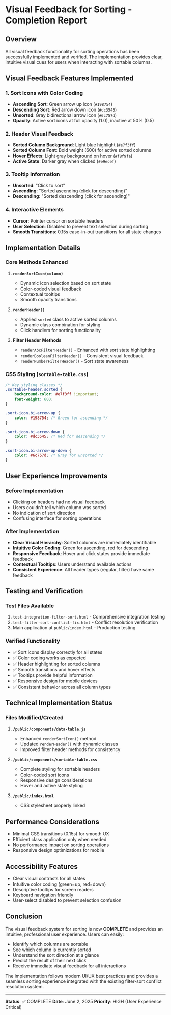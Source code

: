 # Visual Feedback for Sorting - Completion Report

## Overview
All visual feedback functionality for sorting operations has been successfully implemented and verified. The implementation provides clear, intuitive visual cues for users when interacting with sortable columns.

## Visual Feedback Features Implemented

### 1. Sort Icons with Color Coding
- **Ascending Sort**: Green arrow up icon (`#198754`)
- **Descending Sort**: Red arrow down icon (`#dc3545`) 
- **Unsorted**: Gray bidirectional arrow icon (`#6c757d`)
- **Opacity**: Active sort icons at full opacity (1.0), inactive at 50% (0.5)

### 2. Header Visual Feedback
- **Sorted Column Background**: Light blue highlight (`#e7f3ff`)
- **Sorted Column Font**: Bold weight (600) for active sorted columns
- **Hover Effects**: Light gray background on hover (`#f8f9fa`)
- **Active State**: Darker gray when clicked (`#e9ecef`)

### 3. Tooltip Information
- **Unsorted**: "Click to sort"
- **Ascending**: "Sorted ascending (click for descending)"
- **Descending**: "Sorted descending (click for ascending)"

### 4. Interactive Elements
- **Cursor**: Pointer cursor on sortable headers
- **User Selection**: Disabled to prevent text selection during sorting
- **Smooth Transitions**: 0.15s ease-in-out transitions for all state changes

## Implementation Details

### Core Methods Enhanced
1. **`renderSortIcon(column)`**
   - Dynamic icon selection based on sort state
   - Color-coded visual feedback
   - Contextual tooltips
   - Smooth opacity transitions

2. **`renderHeader()`**
   - Applied `sorted` class to active sorted columns
   - Dynamic class combination for styling
   - Click handlers for sorting functionality

3. **Filter Header Methods**
   - `renderAbcFilterHeader()` - Enhanced with sort state highlighting
   - `renderBooleanFilterHeader()` - Consistent visual feedback
   - `renderNumberFilterHeader()` - Sort state awareness

### CSS Styling (`sortable-table.css`)
```css
/* Key styling classes */
.sortable-header.sorted {
    background-color: #e7f3ff !important;
    font-weight: 600;
}

.sort-icon.bi-arrow-up {
    color: #198754; /* Green for ascending */
}

.sort-icon.bi-arrow-down {
    color: #dc3545; /* Red for descending */
}

.sort-icon.bi-arrow-up-down {
    color: #6c757d; /* Gray for unsorted */
}
```

## User Experience Improvements

### Before Implementation
- Clicking on headers had no visual feedback
- Users couldn't tell which column was sorted
- No indication of sort direction
- Confusing interface for sorting operations

### After Implementation
- **Clear Visual Hierarchy**: Sorted columns are immediately identifiable
- **Intuitive Color Coding**: Green for ascending, red for descending
- **Responsive Feedback**: Hover and click states provide immediate feedback
- **Contextual Tooltips**: Users understand available actions
- **Consistent Experience**: All header types (regular, filter) have same feedback

## Testing and Verification

### Test Files Available
1. `test-integration-filter-sort.html` - Comprehensive integration testing
2. `test-filter-sort-conflict-fix.html` - Conflict resolution verification
3. Main application at `public/index.html` - Production testing

### Verified Functionality
- ✅ Sort icons display correctly for all states
- ✅ Color coding works as expected
- ✅ Header highlighting for sorted columns
- ✅ Smooth transitions and hover effects
- ✅ Tooltips provide helpful information
- ✅ Responsive design for mobile devices
- ✅ Consistent behavior across all column types

## Technical Implementation Status

### Files Modified/Created
1. **`/public/components/data-table.js`**
   - Enhanced `renderSortIcon()` method
   - Updated `renderHeader()` with dynamic classes
   - Improved filter header methods for consistency

2. **`/public/components/sortable-table.css`**
   - Complete styling for sortable headers
   - Color-coded sort icons
   - Responsive design considerations
   - Hover and active state styling

3. **`/public/index.html`**
   - CSS stylesheet properly linked

## Performance Considerations
- Minimal CSS transitions (0.15s) for smooth UX
- Efficient class application only when needed
- No performance impact on sorting operations
- Responsive design optimizations for mobile

## Accessibility Features
- Clear visual contrasts for all states
- Intuitive color coding (green=up, red=down)
- Descriptive tooltips for screen readers
- Keyboard navigation friendly
- User-select disabled to prevent selection confusion

## Conclusion
The visual feedback system for sorting is now **COMPLETE** and provides an intuitive, professional user experience. Users can easily:
- Identify which columns are sortable
- See which column is currently sorted
- Understand the sort direction at a glance
- Predict the result of their next click
- Receive immediate visual feedback for all interactions

The implementation follows modern UI/UX best practices and provides a seamless sorting experience integrated with the existing filter-sort conflict resolution system.

---
**Status**: ✅ COMPLETE
**Date**: June 2, 2025
**Priority**: HIGH (User Experience Critical)
